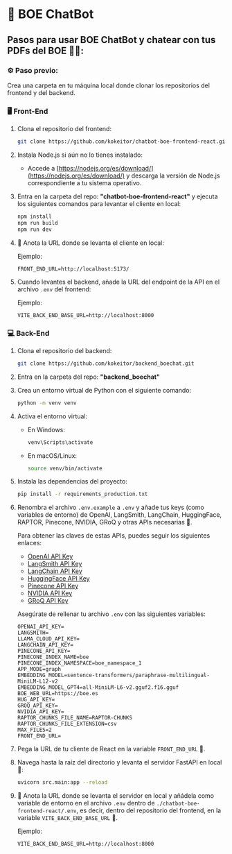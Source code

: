 # 🚀 BOE ChatBot

## Pasos para usar BOE ChatBot y chatear con tus PDFs del BOE 📄🤖:

### ⚙️ Paso previo: 
Crea una carpeta en tu máquina local donde clonar los repositorios del frontend y del backend.

### 🖥️ Front-End

1. Clona el repositorio del frontend:

   ```sh
   git clone https://github.com/kokeitor/chatbot-boe-frontend-react.git
   ```

2. Instala Node.js si aún no lo tienes instalado:

   - Accede a [https://nodejs.org/es/download/](https://nodejs.org/es/download/) y descarga la versión de Node.js correspondiente a tu sistema operativo.

3. Entra en la carpeta del repo: **"chatbot-boe-frontend-react"** y ejecuta los siguientes comandos para levantar el cliente en local:

   ```sh
   npm install
   npm run build
   npm run dev
   ```

4. 📝 Anota la URL donde se levanta el cliente en local:

   Ejemplo: 

   ```env
   FRONT_END_URL=http://localhost:5173/
   ```

5. Cuando levantes el backend, añade la URL del endpoint de la API en el archivo `.env` del frontend:

    Ejemplo:
    
   ```env
   VITE_BACK_END_BASE_URL=http://localhost:8000
   ```

### 💻 Back-End

1. Clona el repositorio del backend:

   ```sh
   git clone https://github.com/kokeitor/backend_boechat.git
   ```

2. Entra en la carpeta del repo: **"backend_boechat"**

3. Crea un entorno virtual de Python con el siguiente comando:

   ```sh
   python -m venv venv
   ```

4. Activa el entorno virtual:

   - En Windows:
     ```sh
     venv\Scripts\activate
     ```
   - En macOS/Linux:
     ```sh
     source venv/bin/activate
     ```

5. Instala las dependencias del proyecto:

   ```sh
   pip install -r requirements_production.txt
   ```

6. Renombra el archivo `.env.example` a `.env` y añade tus keys (como variables de entorno) de OpenAI, LangSmith, LangChain, HuggingFace, RAPTOR, Pinecone, NVIDIA, GRoQ y otras APIs necesarias 🔑.

   Para obtener las claves de estas APIs, puedes seguir los siguientes enlaces:

   - [OpenAI API Key](https://platform.openai.com/account/api-keys)
   - [LangSmith API Key](https://smith.langchain.com/)
   - [LangChain API Key](https://smith.langchain.com/)
   - [HuggingFace API Key](https://huggingface.co/settings/tokens)
   - [Pinecone API Key](https://app.pinecone.io/organizations/my-organization/keys)
   - [NVIDIA API Key](https://developer.nvidia.com/)
   - [GRoQ API Key](https://console.groq.com/keys)

   Asegúrate de rellenar tu archivo `.env` con las siguientes variables:

   ```env
   OPENAI_API_KEY=
   LANGSMITH=
   LLAMA_CLOUD_API_KEY=
   LANGCHAIN_API_KEY=
   PINECONE_API_KEY=
   PINECONE_INDEX_NAME=boe
   PINECONE_INDEX_NAMESPACE=boe_namespace_1
   APP_MODE=graph
   EMBEDDING_MODEL=sentence-transformers/paraphrase-multilingual-MiniLM-L12-v2
   EMBEDDING_MODEL_GPT4=all‑MiniLM‑L6‑v2.gguf2.f16.gguf
   BOE_WEB_URL=https://boe.es
   HUG_API_KEY=
   GROQ_API_KEY=
   NVIDIA_API_KEY=
   RAPTOR_CHUNKS_FILE_NAME=RAPTOR-CHUNKS
   RAPTOR_CHUNKS_FILE_EXTENSION=csv
   MAX_FILES=2
   FRONT_END_URL=
   ```

7. Pega la URL de tu cliente de React en la variable `FRONT_END_URL` 📎.

8. Navega hasta la raíz del directorio y levanta el servidor FastAPI en local 🚀:

   ```sh
   uvicorn src.main:app --reload
   ```

9. 📝 Anota la URL donde se levanta el servidor en local y añádela como variable de entorno en el archivo `.env` dentro de `./chatbot-boe-frontend-react/.env`, es decir, dentro del repositorio del frontend, en la variable `VITE_BACK_END_BASE_URL` 📎.

   Ejemplo: 
    
   ```env
   VITE_BACK_END_BASE_URL=http://localhost:8000
   ```
